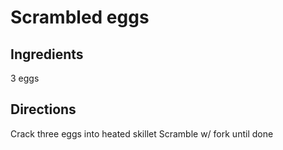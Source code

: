 # Scrambled eggs

## Ingredients
3 eggs

## Directions
Crack three eggs into heated skillet
Scramble w/ fork until done
